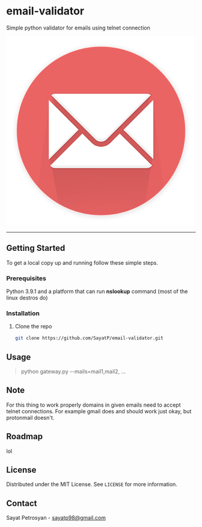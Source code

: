 # email-validator
Simple python validator for emails using telnet connection

![](https://github.com/SayatP/email-validator/blob/main/resources/mail-1454734_640.png)

----

## Getting Started

To get a local copy up and running follow these simple steps.

### Prerequisites
   Python 3.9.1 and a platform that can run **nslookup** command (most of the linux destros do)
  
### Installation

1. Clone the repo
   ```sh
   git clone https://github.com/SayatP/email-validator.git
   ```


## Usage


> python gateway.py --mails=mail1,mail2, ...

## Note

For this thing to work properly domains in given emails need to accept telnet connections. For
example gmail does and should work just okay, but protonmail doesn't.


<!-- ROADMAP -->
## Roadmap

lol


<!-- LICENSE -->
## License

Distributed under the MIT License. See `LICENSE` for more information.



<!-- CONTACT -->
## Contact

Sayat Petrosyan - sayatp98@gmail.com
